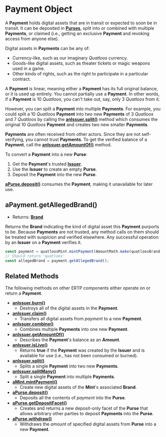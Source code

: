 # Payment Object
A **Payment** holds digital assets that are in transit or 
expected to soon be in transit. It can be deposited in **[Purses](./purse)**, 
split into or combined with multiple **Payments**, or claimed (i.e., getting
an exclusive **Payment** and revoking access from anyone else). 

Digital assets in **Payments** can be any of:
- Currency-like, such as our imaginary *Quatloos* currency.
- Goods-like digital assets, such as theater tickets or magic weapons used in a game.
- Other kinds of rights, such as the right to participate in a particular contract.

A **Payment** is linear, meaning either a **Payment** has its full
original balance, or it is used up entirely. You cannot partially use a
**Payment**. In other words, if a **Payment** is 10 *Quatloos*, you can't
take out, say, only 3 *Quatloos* from it.

However, you can split a **Payment** into multiple **Payments**. For example, you could split a 
10 *Quatloos* **Payment** into two new **Payments** of 3 *Quatloos* and 7 *Quatloos* by calling the
**[anIssuer.split()](./issuer#anissuer-split-payment-paymentamounta)** method which consumes the 
original 10 *Quatloos* **Payment** and creates two new smaller **Payments**.

**Payments** are often received from other actors. Since they are not self-verifying,
you cannot trust **Payments**. To get the verified balance of a **Payment**, call the **[anIssuer.getAmountOf()](./issuer#anissuer-getamountof-payment)** method.

To convert a **Payment** into a new **Purse**: 
1. Get the **Payment**'s trusted **[Issuer](./issuer)**. 
2. Use the **Issuer** to create an empty **Purse**.
3. Deposit the **Payment** into the new **Purse**. 

**[aPurse.deposit()](./purse#apurse-deposit-payment-optamount)** consumes the **Payment**,
making it unavailable for later use.

## aPayment.getAllegedBrand()
- Returns: **[Brand](./brand)**

Returns the **Brand** indicating the kind of digital asset this **Payment** purports to be. 
Because **Payments** are not trusted, any method calls on them
should be treated with suspicion and verified elsewhere.
Any successful operation by an **Issuer** on a **Payment** verifies it.

```js
const payment = quatloosMint.mintPayment(AmountMath.make(quatloosBrand, 10n));
// Should return 'quatloos'
const allegedBrand = payment.getAllegedBrand();
```

## Related Methods

The following methods on other ERTP components either operate
on or return a **Payment**.

- [**anIssuer.burn()**](./issuer#anissuer-burn-payment-optamount)
  - Destroys all of the digital assets in the **Payment**.
- [**anIssuer.claim()**](./issuer#anissuer-claim-payment-optamount)
  - Transfers all digital assets from *payment* to a new **Payment**.
- [**anIssuer.combine()**](./issuer#anissuer-combine-paymentsarray-opttotalamount)
  - Combines multiple **Payments** into one new **Payment**.
- [**anIssuer.getAmountOf()**](./issuer#anissuer-getamountof-payment)
  - Describes the **Payment**'s balance as an **Amount**.
- [**anIssuer.isLive()**](./issuer#anissuer-islive-payment)
  - Returns **true** if the **Payment** was created by the **Issuer** and is available for use (i.e., has not been consumed or burned).
- [**anIssuer.split()**](./issuer#anissuer-split-payment-paymentamounta)
  - Splits a single **Payment** into two new **Payments**.
- [**anIssuer.splitMany()**](./issuer#anissuer-splitmany-payment-amountarray)
  - Split a single **Payment** into multiple **Payments**.
- [**aMint.mintPayment()**](./mint#amint-mintpayment-newamount)
  - Create new digital assets of the **Mint**'s associated **Brand**.
- [**aPurse.deposit()**](./purse#apurse-deposit-payment-optamount)
  - Deposits all the contents of *payment* into the **Purse**.
- [**aPurse.getDepositFacet()**](./purse#apurse-getdepositfacet)
  - Creates and returns a new deposit-only facet of the **Purse** that allows arbitrary other parties to deposit **Payments** into the **Purse**.
- [**aPurse.withdraw()**](./purse#apurse-withdraw-amount)
  - Withdraws the *amount* of specified digital assets from **Purse** into a new **Payment**.
